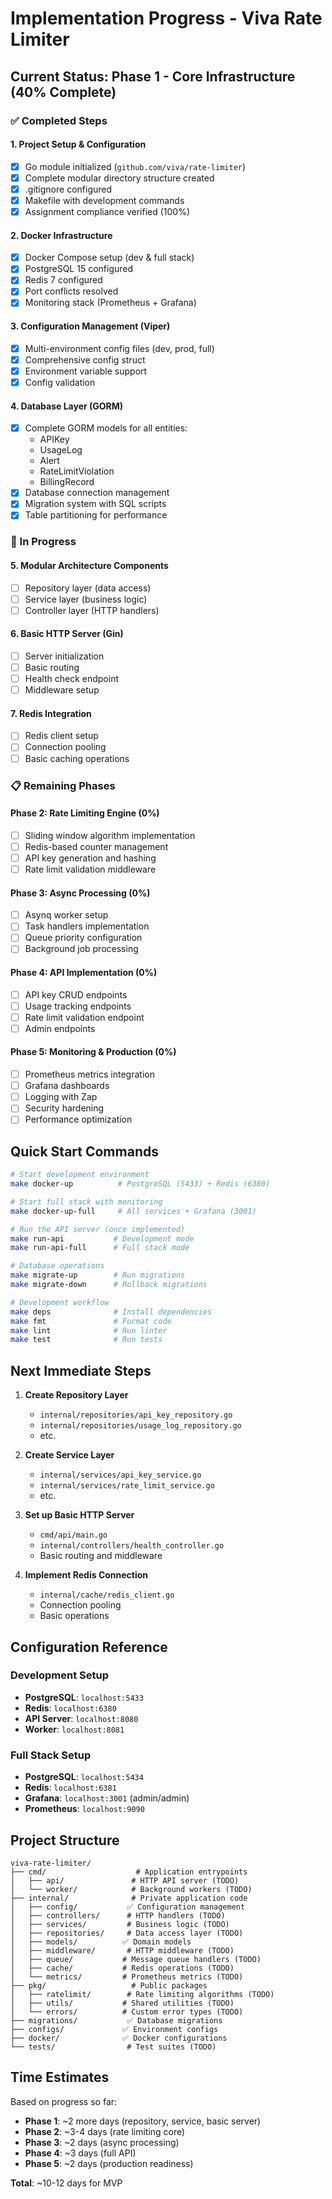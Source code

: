 # Implementation Progress - Viva Rate Limiter

## Current Status: Phase 1 - Core Infrastructure (40% Complete)

### ✅ Completed Steps

#### 1. Project Setup & Configuration
- [x] Go module initialized (`github.com/viva/rate-limiter`)
- [x] Complete modular directory structure created
- [x] .gitignore configured
- [x] Makefile with development commands
- [x] Assignment compliance verified (100%)

#### 2. Docker Infrastructure
- [x] Docker Compose setup (dev & full stack)
- [x] PostgreSQL 15 configured
- [x] Redis 7 configured
- [x] Port conflicts resolved
- [x] Monitoring stack (Prometheus + Grafana)

#### 3. Configuration Management (Viper)
- [x] Multi-environment config files (dev, prod, full)
- [x] Comprehensive config struct
- [x] Environment variable support
- [x] Config validation

#### 4. Database Layer (GORM)
- [x] Complete GORM models for all entities:
  - APIKey
  - UsageLog
  - Alert
  - RateLimitViolation
  - BillingRecord
- [x] Database connection management
- [x] Migration system with SQL scripts
- [x] Table partitioning for performance

### 🔄 In Progress

#### 5. Modular Architecture Components
- [ ] Repository layer (data access)
- [ ] Service layer (business logic)
- [ ] Controller layer (HTTP handlers)

#### 6. Basic HTTP Server (Gin)
- [ ] Server initialization
- [ ] Basic routing
- [ ] Health check endpoint
- [ ] Middleware setup

#### 7. Redis Integration
- [ ] Redis client setup
- [ ] Connection pooling
- [ ] Basic caching operations

### 📋 Remaining Phases

#### Phase 2: Rate Limiting Engine (0%)
- [ ] Sliding window algorithm implementation
- [ ] Redis-based counter management
- [ ] API key generation and hashing
- [ ] Rate limit validation middleware

#### Phase 3: Async Processing (0%)
- [ ] Asynq worker setup
- [ ] Task handlers implementation
- [ ] Queue priority configuration
- [ ] Background job processing

#### Phase 4: API Implementation (0%)
- [ ] API key CRUD endpoints
- [ ] Usage tracking endpoints
- [ ] Rate limit validation endpoint
- [ ] Admin endpoints

#### Phase 5: Monitoring & Production (0%)
- [ ] Prometheus metrics integration
- [ ] Grafana dashboards
- [ ] Logging with Zap
- [ ] Security hardening
- [ ] Performance optimization

## Quick Start Commands

```bash
# Start development environment
make docker-up          # PostgreSQL (5433) + Redis (6380)

# Start full stack with monitoring
make docker-up-full     # All services + Grafana (3001)

# Run the API server (once implemented)
make run-api           # Development mode
make run-api-full      # Full stack mode

# Database operations
make migrate-up        # Run migrations
make migrate-down      # Rollback migrations

# Development workflow
make deps              # Install dependencies
make fmt               # Format code
make lint              # Run linter
make test              # Run tests
```

## Next Immediate Steps

1. **Create Repository Layer**
   - `internal/repositories/api_key_repository.go`
   - `internal/repositories/usage_log_repository.go`
   - etc.

2. **Create Service Layer**
   - `internal/services/api_key_service.go`
   - `internal/services/rate_limit_service.go`
   - etc.

3. **Set up Basic HTTP Server**
   - `cmd/api/main.go`
   - `internal/controllers/health_controller.go`
   - Basic routing and middleware

4. **Implement Redis Connection**
   - `internal/cache/redis_client.go`
   - Connection pooling
   - Basic operations

## Configuration Reference

### Development Setup
- **PostgreSQL**: `localhost:5433`
- **Redis**: `localhost:6380`
- **API Server**: `localhost:8080`
- **Worker**: `localhost:8081`

### Full Stack Setup
- **PostgreSQL**: `localhost:5434`
- **Redis**: `localhost:6381`
- **Grafana**: `localhost:3001` (admin/admin)
- **Prometheus**: `localhost:9090`

## Project Structure
```
viva-rate-limiter/
├── cmd/                    # Application entrypoints
│   ├── api/               # HTTP API server (TODO)
│   └── worker/            # Background workers (TODO)
├── internal/              # Private application code
│   ├── config/           ✅ Configuration management
│   ├── controllers/      # HTTP handlers (TODO)
│   ├── services/         # Business logic (TODO)
│   ├── repositories/     # Data access layer (TODO)
│   ├── models/          ✅ Domain models
│   ├── middleware/       # HTTP middleware (TODO)
│   ├── queue/           # Message queue handlers (TODO)
│   ├── cache/           # Redis operations (TODO)
│   └── metrics/         # Prometheus metrics (TODO)
├── pkg/                   # Public packages
│   ├── ratelimit/        # Rate limiting algorithms (TODO)
│   ├── utils/           # Shared utilities (TODO)
│   └── errors/          # Custom error types (TODO)
├── migrations/           ✅ Database migrations
├── configs/             ✅ Environment configs
├── docker/              ✅ Docker configurations
└── tests/                # Test suites (TODO)
```

## Time Estimates

Based on progress so far:
- **Phase 1**: ~2 more days (repository, service, basic server)
- **Phase 2**: ~3-4 days (rate limiting core)
- **Phase 3**: ~2 days (async processing)
- **Phase 4**: ~3 days (full API)
- **Phase 5**: ~2 days (production readiness)

**Total**: ~10-12 days for MVP